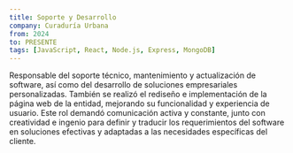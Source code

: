 ```yaml
---
title: Soporte y Desarrollo
company: Curaduría Urbana
from: 2024
to: PRESENTE
tags: [JavaScript, React, Node.js, Express, MongoDB]
---
```


Responsable del soporte técnico, mantenimiento y actualización de software, así como del desarrollo de soluciones empresariales personalizadas. También se realizó el rediseño e implementación de la página web de la entidad, mejorando su funcionalidad y experiencia de usuario. Este rol demandó comunicación activa y constante, junto con creatividad e ingenio para definir y traducir los requerimientos del software en soluciones efectivas y adaptadas a las necesidades específicas del cliente.






